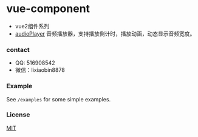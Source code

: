 # vue-component
* vue2组件系列
* [audioPlayer](https://github.com/lixiaobin-bjhl/vue-component/blob/master/AudioPlayer.vue) 音频播放器，支持播放倒计时，播放动画，动态显示音频宽度。


### contact

* QQ: 516908542
* 微信：lixiaobin8878

### Example

See `/examples` for some simple examples.

### License

[MIT](http://opensource.org/licenses/MIT)

